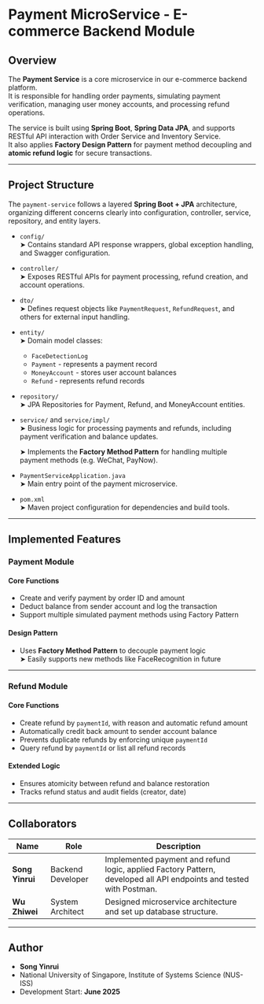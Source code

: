 # Payment MicroService - E-commerce Backend Module

## Overview

The **Payment Service** is a core microservice in our e-commerce backend platform.  
It is responsible for handling order payments, simulating payment verification, managing user money accounts, and processing refund operations.

The service is built using **Spring Boot**, **Spring Data JPA**, and supports RESTful API interaction with Order Service and Inventory Service.  
It also applies **Factory Design Pattern** for payment method decoupling and **atomic refund logic** for secure transactions.

---

## Project Structure

The `payment-service` follows a layered **Spring Boot + JPA** architecture,  
organizing different concerns clearly into configuration, controller, service, repository, and entity layers.

- `config/`  
  ➤ Contains standard API response wrappers, global exception handling, and Swagger configuration.

- `controller/`  
  ➤ Exposes RESTful APIs for payment processing, refund creation, and account operations.

- `dto/`  
  ➤ Defines request objects like `PaymentRequest`, `RefundRequest`, and others for external input handling.

- `entity/`  
  ➤ Domain model classes:
    - `FaceDetectionLog`
    - `Payment` - represents a payment record
    - `MoneyAccount` - stores user account balances
    - `Refund` - represents refund records

- `repository/`  
  ➤ JPA Repositories for Payment, Refund, and MoneyAccount entities.

- `service/` and `service/impl/`  
  ➤ Business logic for processing payments and refunds, including payment verification and balance updates.

  ➤ Implements the **Factory Method Pattern** for handling multiple payment methods (e.g. WeChat, PayNow).

- `PaymentServiceApplication.java`  
  ➤ Main entry point of the payment microservice.

- `pom.xml`  
  ➤ Maven project configuration for dependencies and build tools.

---

## Implemented Features

### Payment Module

#### Core Functions

- Create and verify payment by order ID and amount
- Deduct balance from sender account and log the transaction
- Support multiple simulated payment methods using Factory Pattern

#### Design Pattern

- Uses **Factory Method Pattern** to decouple payment logic  
  ➤ Easily supports new methods like FaceRecognition in future

---

### Refund Module

#### Core Functions

- Create refund by `paymentId`, with reason and automatic refund amount
- Automatically credit back amount to sender account balance
- Prevents duplicate refunds by enforcing unique `paymentId`
- Query refund by `paymentId` or list all refund records

#### Extended Logic

- Ensures atomicity between refund and balance restoration
- Tracks refund status and audit fields (creator, date)

---

## Collaborators

| Name             | Role               | Description                                                                                                                                               |
|------------------|--------------------|-----------------------------------------------------------------------------------------------------------------------------------------------------------|
| **Song Yinrui**  | Backend Developer  | Implemented payment and refund logic, applied Factory Pattern, developed all API endpoints and tested with Postman.                                       |
| **Wu Zhiwei**    | System Architect   | Designed microservice architecture and set up database structure.                                                                |

---

## Author

- **Song Yinrui**
- National University of Singapore, Institute of Systems Science (NUS-ISS)
- Development Start: **June 2025**
